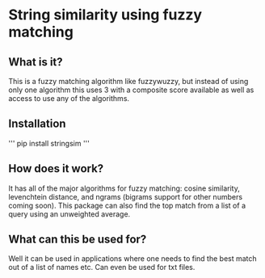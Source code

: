 # String similarity using fuzzy matching
## What is it?
This is a fuzzy matching algorithm like fuzzywuzzy, but instead of using only one algorithm this uses 3 with a composite score available as well as access to use any of the algorithms.
## Installation
'''
pip install stringsim
'''
## How does it work?
It has all of the major algorithms for fuzzy matching: cosine similarity, levenchtein distance, and ngrams (bigrams support for other numbers coming soon). This package can also find the top match from a list of a query using an unweighted average.
## What can this be used for?
Well it can be used in applications where one needs to find the best match out of a list of names etc. Can even be used for txt files.

